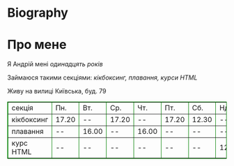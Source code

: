 # Biography
<html>
<body>

<h1>Про мене</h1>

<p>Я Андрій мені <i> одинадцять років </i> </p>

<p>Займаюся такими секціями:<i> кікбоксинг, плавання, курси HTML </i> </p>

<p>Живу на вилиці Київська, буд. 79</p>

 <table  style="border-collapse:collapse;border:1px solid green;" rules="all">
            <tr>
                <td>секція</td>
                <td>Пн.</td>
                <td>Вт.</td>
                <td>Ср.</td>
                <td>Чт.</td>
                <td>Пт.</td>
                <td>Сб.</td>
                <td>Нд.</td>
            </tr>
            <tr>
                <td>кікбоксинг</td>
                <td>17.20</td>
                <td>--</td>
                <td>17.20</td>
                <td>--</td>
                <td>17.20</td>
                <td>12.30</td>
                <td>--</td>
            </tr>
            <tr>
                <td>плавання</td>
                <td>--</td>
                <td>16.00</td>
                <td>--</td>
                <td>16.00</td>
                <td>--</td>
                <td>--</td>
                <td>--</td>
            </tr>
            <tr>
                <td>курс HTML</td>
                <td>--</td>
                <td>--</td>
                <td>--</td>
                <td>--</td>
                <td>--</td>
                <td>--</td>
                <td>12.00</td>
            </tr>
            </table>
</body>
</html>
